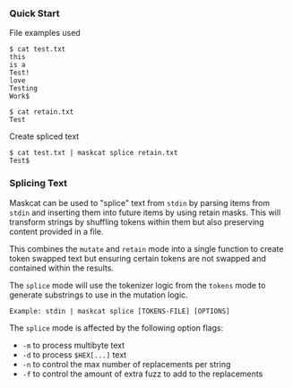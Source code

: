 ### Quick Start
File examples used
```
$ cat test.txt
this
is a
Test!
love
Testing
Work$

$ cat retain.txt
Test
```
Create spliced text
```
$ cat test.txt | maskcat splice retain.txt
Test$
```

### Splicing Text
Maskcat can be used to "splice" text from `stdin` by parsing items from `stdin`
and inserting them into future items by using retain masks. This will transform
strings by shuffling tokens within them but also preserving content provided in
a file. 

This combines the `mutate` and `retain` mode into a single function to create 
token swapped text but ensuring certain tokens are not swapped and contained
within the results. 

The `splice` mode will use the tokenizer logic from the `tokens` mode to
generate substrings to use in the mutation logic.

```
Example: stdin | maskcat splice [TOKENS-FILE] [OPTIONS]
```

The `splice` mode is affected by the following option flags:
- `-m` to process multibyte text
- `-d` to process `$HEX[...]` text
- `-n` to control the max number of replacements per string
- `-f` to control the amount of extra fuzz to add to the replacements

